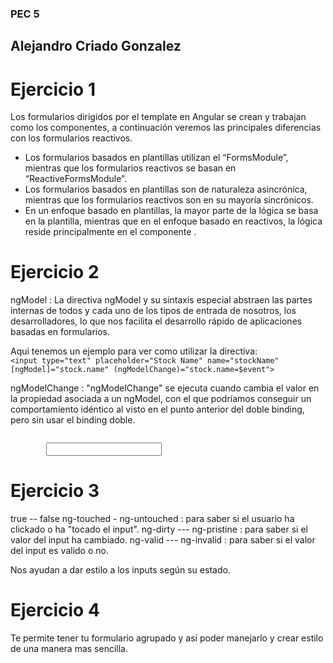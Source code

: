 ### PEC 5
## Alejandro Criado Gonzalez

# Ejercicio 1 
Los formularios dirigidos por el template en Angular se crean y trabajan como los componentes, a continuación veremos las principales diferencias con los formularios reactivos.

- Los formularios basados ​​en plantillas utilizan el “FormsModule”, mientras que los formularios reactivos se basan en “ReactiveFormsModule”.
- Los formularios basados ​​en plantillas son de naturaleza asincrónica, mientras que los formularios reactivos son en su mayoría sincrónicos.
- En un enfoque basado en plantillas, la mayor parte de la lógica se basa en la plantilla, mientras que en el enfoque basado en reactivos, la lógica reside principalmente en el componente .

# Ejercicio 2
ngModel : La directiva ngModel y su sintaxis especial abstraen las partes internas de todos y cada uno de los tipos de entrada de nosotros, los desarrolladores, lo que nos facilita el desarrollo rápido de aplicaciones basadas en formularios. 

Aqui tenemos un ejemplo para ver como utilizar la directiva: 
<code>
        <input type="text"
             placeholder="Stock Name"
             name="stockName"
             [ngModel]="stock.name"
             (ngModelChange)="stock.name=$event">
</code>

ngModelChange : "ngModelChange" se ejecuta cuando cambia el valor en la propiedad asociada a un ngModel, con el que podríamos conseguir un comportamiento idéntico al visto en el punto anterior del doble binding, pero sin usar el binding doble.

<code>
        <input type="number" [ngModel]="lado" (ngModelChange)="lado = $event">
</code>

# Ejercicio 3
  true     --      false
ng-touched - ng-untouched : para saber si el usuario ha clickado o ha "tocado el input".
ng-dirty --- ng-pristine : para saber si el valor del input ha cambiado.
ng-valid --- ng-invalid : para saber si el valor del input es valido o no.

Nos ayudan a dar estilo a los inputs según su estado.

# Ejercicio 4
Te permite tener tu formulario agrupado y así poder manejarlo y crear estilo de una manera mas sencilla.